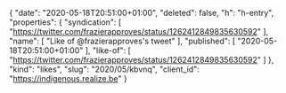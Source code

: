 {
  "date": "2020-05-18T20:51:00+01:00",
  "deleted": false,
  "h": "h-entry",
  "properties": {
    "syndication": [
      "https://twitter.com/frazierapproves/status/1262412849835630592"
    ],
    "name": [
      "Like of @frazierapproves's tweet"
    ],
    "published": [
      "2020-05-18T20:51:00+01:00"
    ],
    "like-of": [
      "https://twitter.com/frazierapproves/status/1262412849835630592"
    ]
  },
  "kind": "likes",
  "slug": "2020/05/kbvnq",
  "client_id": "https://indigenous.realize.be"
}
